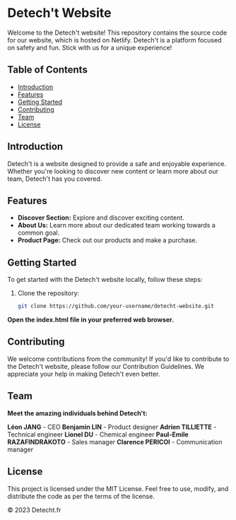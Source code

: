 # Detech't Website

Welcome to the Detech't website! This repository contains the source code for our website, which is hosted on Netlify. Detech't is a platform focused on safety and fun. Stick with us for a unique experience!

## Table of Contents

- [Introduction](#introduction)
- [Features](#features)
- [Getting Started](#getting-started)
- [Contributing](#contributing)
- [Team](#team)
- [License](#license)

## Introduction

Detech't is a website designed to provide a safe and enjoyable experience. Whether you're looking to discover new content or learn more about our team, Detech't has you covered.

## Features

- **Discover Section:** Explore and discover exciting content.
- **About Us:** Learn more about our dedicated team working towards a common goal.
- **Product Page:** Check out our products and make a purchase.

## Getting Started

To get started with the Detech't website locally, follow these steps:

1. Clone the repository:

   ```bash
   git clone https://github.com/your-username/detecht-website.git

**Open the index.html file in your preferred web browser.**

## Contributing
We welcome contributions from the community! If you'd like to contribute to the Detech't website, please follow our Contribution Guidelines. We appreciate your help in making Detech't even better.

## Team
**Meet the amazing individuals behind Detech't:**

**Léon JANG** - CEO
**Benjamin LIN** - Product designer
**Adrien TILLIETTE** - Technical engineer
**Lionel DU** - Chemical engineer
**Paul-Emile RAZAFINDRAKOTO** - Sales manager
**Clarence PERICOI** - Communication manager

## License
This project is licensed under the MIT License. Feel free to use, modify, and distribute the code as per the terms of the license.

© 2023 Detecht.fr

